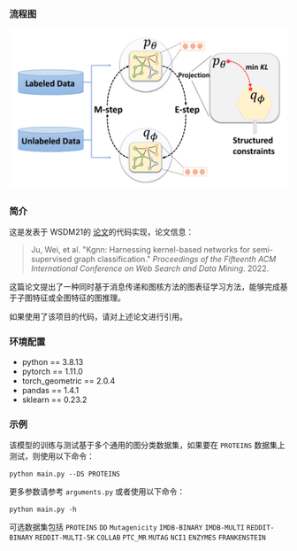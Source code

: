### 流程图

![KGNN](KGNN.png)


### 简介
这是发表于 WSDM21的 [论文](https://dl.acm.org/doi/pdf/10.1145/3488560.3498429)的代码实现，论文信息：
> Ju, Wei, et al. "Kgnn: Harnessing kernel-based networks for semi-supervised graph classification." *Proceedings of the Fifteenth ACM International Conference on Web Search and Data Mining*. 2022.

这篇论文提出了一种同时基于消息传递和图核方法的图表征学习方法，能够完成基于子图特征或全图特征的图推理。

如果使用了该项目的代码，请对上述论文进行引用。

### 环境配置
- python == 3.8.13
- pytorch == 1.11.0 
- torch_geometric == 2.0.4 
- pandas == 1.4.1
- sklearn == 0.23.2

### 示例
该模型的训练与测试基于多个通用的图分类数据集，如果要在  `PROTEINS`  数据集上测试，则使用以下命令：
```shell
python main.py --DS PROTEINS
```
更多参数请参考 `arguments.py` 或者使用以下命令：
```shell
python main.py -h
```

可选数据集包括 `PROTEINS` `DD` `Mutagenicity` `IMDB-BINARY` `IMDB-MULTI` `REDDIT-BINARY` `REDDIT-MULTI-5K` `COLLAB` `PTC_MR` `MUTAG` `NCI1` `ENZYMES` `FRANKENSTEIN`